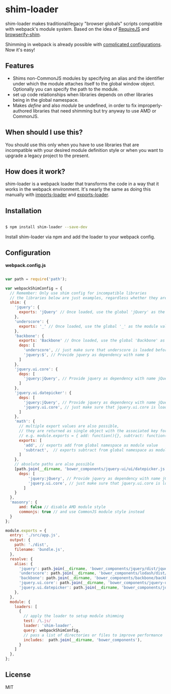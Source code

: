 # shim-loader

shim-loader makes traditional/legacy "browser globals" scripts compatible with webpack's module system. Based on the idea of [RequireJS](http://requirejs.org/docs/api.html#config-shim) and [browserify-shim](https://github.com/thlorenz/browserify-shim).

Shimming in webpack is already possible with [complicated configurations](https://github.com/webpack/docs/wiki/shimming-modules). Now it's easy!


## Features

  - Shims non-CommonJS modules by specifying an alias and the identifier under which the module attaches itself to the global window object. Optionally you can specify the path to the module.
  - set up code relationships when libraries depends on other libraries being in the global namespace.
  - Makes *define* and also *module* be undefined, in order to fix improperly-authored libraries that need shimming but try anyway to use AMD or CommonJS.

## When should I use this?
You should use this only when you have to use libraries that are incompatible with your desired module definition style or when you want to upgrade a legacy project to the present.

## How does it work?
shim-loader is a webpack loader that transforms the code in a way that it works in the webpack environment. It's nearly the same as doing this manually with [imports-loader](https://github.com/webpack/imports-loader) and [exports-loader](https://github.com/webpack/exports-loader).

## Installation

```bash

$ npm install shim-loader --save-dev

```
Install shim-loader via npm and add the loader to your webpack config.


## Configuration


**webpack.config.js**
```javascript

var path = require('path');

var webpackShimConfig = {
  // Remember: Only use shim config for incompatible libraries
  // the libraries below are just examples, regardless whether they are compatible or not
  shim: {
    'jquery': {
      exports: 'jQuery' // Once loaded, use the global 'jQuery' as the module value.
    },
    'underscore': {
      exports: '_' // Once loaded, use the global '_' as the module value.
    },
    'backbone': {
      exports: 'Backbone' // Once loaded, use the global 'Backbone' as the module value.
      deps: [
        'underscore', // just make sure that underscore is loaded before (uses it's global value)
        'jquery:$', // Provide jquery as dependency with name $
      ]
    },
    'jquery.ui.core': {
      deps: [
        'jquery:jQuery', // Provide jquery as dependency with name jQuery
      ]
    },
    'jquery.ui.datepicker': {
      deps: [
        'jquery:jQuery', // Provide jquery as dependency with name jQuery
        'jquery.ui.core', // just make sure that jquery.ui.core is loaded before
      ]
    },
    'math': {
      // multiple export values are also possible,
      // they are returned as single object with the associated key for each value
      // e.g. module.exports = { add: function(){}, subtract: function(){} };
      exports: [
        'add', // exports add from global namespace as module value
        'subtract',  // exports subtract from global namespace as module value
      ]
    },
    // absolute paths are also possible
    [path.join(__dirname, 'bower_components/jquery-ui/ui/datepicker.js')]: {
      deps: [
          'jquery:jQuery', // Provide jquery as dependency with name jQuery
          'jquery.ui.core', // just make sure that jquery.ui.core is loaded before
        ]
    }
  },
  'masonry': {
      amd: false // disable AMD module style
      commonjs: true // and use CommonJS module style instead
  }
};

module.exports = {
  entry: './src/app.js',
  output: {
    path: './dist',
    filename: 'bundle.js',
  },
  resolve: {
    alias: {
      'jquery': path.join(__dirname, 'bower_components/jquery/dist/jquery.js'),
      'underscore': path.join(__dirname, 'bower_components/lodash/dist/lodash.underscore.js'),
      'backbone': path.join(__dirname, 'bower_components/backbone/backbone.js'),
      'jquery.ui.core': path.join(__dirname, 'bower_components/jquery-ui/ui/core.js'),
      'jquery.ui.datepicker': path.join(__dirname, 'bower_components/jquery-ui/ui/datepicker.js'),
    },
  },
  module: {
    loaders: [
      {
        // apply the loader to setup module shimming
        test: /\.js/
        loader: 'shim-loader',
        query: webpackShimConfig,
        // pass a list of directories or files to improve performance
        includes:  path.join(__dirname, 'bower_components'),
      }
    ]
  },
};

```

## License

MIT
